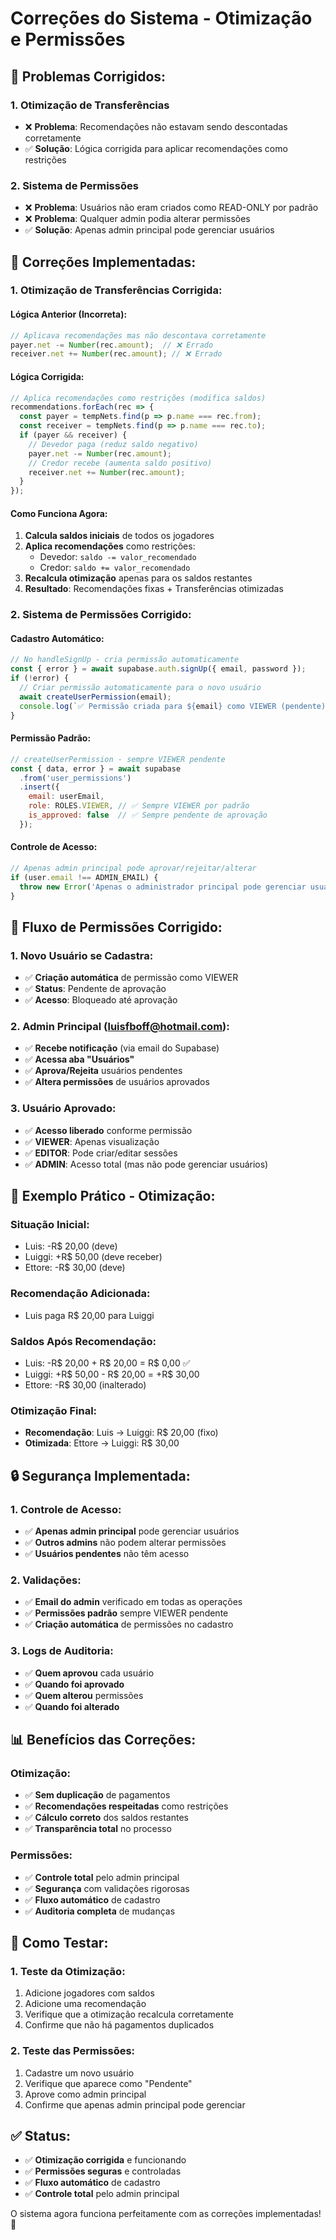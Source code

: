 # Correções do Sistema - Otimização e Permissões

## 🔧 **Problemas Corrigidos:**

### **1. Otimização de Transferências**
- ❌ **Problema**: Recomendações não estavam sendo descontadas corretamente
- ✅ **Solução**: Lógica corrigida para aplicar recomendações como restrições

### **2. Sistema de Permissões**
- ❌ **Problema**: Usuários não eram criados como READ-ONLY por padrão
- ❌ **Problema**: Qualquer admin podia alterar permissões
- ✅ **Solução**: Apenas admin principal pode gerenciar usuários

## 🎯 **Correções Implementadas:**

### **1. Otimização de Transferências Corrigida:**

#### **Lógica Anterior (Incorreta):**
```javascript
// Aplicava recomendações mas não descontava corretamente
payer.net -= Number(rec.amount);  // ❌ Errado
receiver.net += Number(rec.amount); // ❌ Errado
```

#### **Lógica Corrigida:**
```javascript
// Aplica recomendações como restrições (modifica saldos)
recommendations.forEach(rec => {
  const payer = tempNets.find(p => p.name === rec.from);
  const receiver = tempNets.find(p => p.name === rec.to);
  if (payer && receiver) {
    // Devedor paga (reduz saldo negativo)
    payer.net -= Number(rec.amount);
    // Credor recebe (aumenta saldo positivo)
    receiver.net += Number(rec.amount);
  }
});
```

#### **Como Funciona Agora:**
1. **Calcula saldos iniciais** de todos os jogadores
2. **Aplica recomendações** como restrições:
   - Devedor: `saldo -= valor_recomendado`
   - Credor: `saldo += valor_recomendado`
3. **Recalcula otimização** apenas para os saldos restantes
4. **Resultado**: Recomendações fixas + Transferências otimizadas

### **2. Sistema de Permissões Corrigido:**

#### **Cadastro Automático:**
```javascript
// No handleSignUp - cria permissão automaticamente
const { error } = await supabase.auth.signUp({ email, password });
if (!error) {
  // Criar permissão automaticamente para o novo usuário
  await createUserPermission(email);
  console.log(`✅ Permissão criada para ${email} como VIEWER (pendente)`);
}
```

#### **Permissão Padrão:**
```javascript
// createUserPermission - sempre VIEWER pendente
const { data, error } = await supabase
  .from('user_permissions')
  .insert({
    email: userEmail,
    role: ROLES.VIEWER, // ✅ Sempre VIEWER por padrão
    is_approved: false  // ✅ Sempre pendente de aprovação
  });
```

#### **Controle de Acesso:**
```javascript
// Apenas admin principal pode aprovar/rejeitar/alterar
if (user.email !== ADMIN_EMAIL) {
  throw new Error('Apenas o administrador principal pode gerenciar usuários');
}
```

## 🔐 **Fluxo de Permissões Corrigido:**

### **1. Novo Usuário se Cadastra:**
- ✅ **Criação automática** de permissão como VIEWER
- ✅ **Status**: Pendente de aprovação
- ✅ **Acesso**: Bloqueado até aprovação

### **2. Admin Principal (luisfboff@hotmail.com):**
- ✅ **Recebe notificação** (via email do Supabase)
- ✅ **Acessa aba "Usuários"**
- ✅ **Aprova/Rejeita** usuários pendentes
- ✅ **Altera permissões** de usuários aprovados

### **3. Usuário Aprovado:**
- ✅ **Acesso liberado** conforme permissão
- ✅ **VIEWER**: Apenas visualização
- ✅ **EDITOR**: Pode criar/editar sessões
- ✅ **ADMIN**: Acesso total (mas não pode gerenciar usuários)

## 🎯 **Exemplo Prático - Otimização:**

### **Situação Inicial:**
- Luis: -R$ 20,00 (deve)
- Luiggi: +R$ 50,00 (deve receber)
- Ettore: -R$ 30,00 (deve)

### **Recomendação Adicionada:**
- Luis paga R$ 20,00 para Luiggi

### **Saldos Após Recomendação:**
- Luis: -R$ 20,00 + R$ 20,00 = R$ 0,00 ✅
- Luiggi: +R$ 50,00 - R$ 20,00 = +R$ 30,00
- Ettore: -R$ 30,00 (inalterado)

### **Otimização Final:**
- **Recomendação**: Luis → Luiggi: R$ 20,00 (fixo)
- **Otimizada**: Ettore → Luiggi: R$ 30,00

## 🔒 **Segurança Implementada:**

### **1. Controle de Acesso:**
- ✅ **Apenas admin principal** pode gerenciar usuários
- ✅ **Outros admins** não podem alterar permissões
- ✅ **Usuários pendentes** não têm acesso

### **2. Validações:**
- ✅ **Email do admin** verificado em todas as operações
- ✅ **Permissões padrão** sempre VIEWER pendente
- ✅ **Criação automática** de permissões no cadastro

### **3. Logs de Auditoria:**
- ✅ **Quem aprovou** cada usuário
- ✅ **Quando foi aprovado**
- ✅ **Quem alterou** permissões
- ✅ **Quando foi alterado**

## 📊 **Benefícios das Correções:**

### **Otimização:**
- ✅ **Sem duplicação** de pagamentos
- ✅ **Recomendações respeitadas** como restrições
- ✅ **Cálculo correto** dos saldos restantes
- ✅ **Transparência total** no processo

### **Permissões:**
- ✅ **Controle total** pelo admin principal
- ✅ **Segurança** com validações rigorosas
- ✅ **Fluxo automático** de cadastro
- ✅ **Auditoria completa** de mudanças

## 🚀 **Como Testar:**

### **1. Teste da Otimização:**
1. Adicione jogadores com saldos
2. Adicione uma recomendação
3. Verifique que a otimização recalcula corretamente
4. Confirme que não há pagamentos duplicados

### **2. Teste das Permissões:**
1. Cadastre um novo usuário
2. Verifique que aparece como "Pendente"
3. Aprove como admin principal
4. Confirme que apenas admin principal pode gerenciar

## ✅ **Status:**
- ✅ **Otimização corrigida** e funcionando
- ✅ **Permissões seguras** e controladas
- ✅ **Fluxo automático** de cadastro
- ✅ **Controle total** pelo admin principal

O sistema agora funciona perfeitamente com as correções implementadas! 🎉
